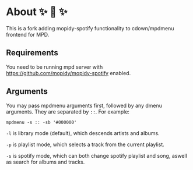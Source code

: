 # About :sparkles: :camel: :sparkles:
This is a fork adding mopidy-spotify functionality to cdown/mpdmenu frontend for MPD.

## Requirements
You need to be running mpd server with https://github.com/mopidy/mopidy-spotify enabled.

## Arguments

You may pass mpdmenu arguments first, followed by any dmenu arguments. They are separated by `::`. For example:

    mpdmenu -s :: -sb '#000000'

`-l` is library mode (default), which descends artists and albums. 

`-p` is playlist mode, which selects a track from the current playlist.

`-s` is spotify mode, which can both change spotify playlist and song, aswell as search for albums and tracks.


